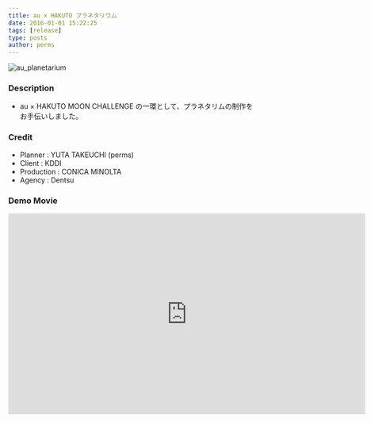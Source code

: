 ```yaml
---
title: au × HAKUTO プラネタリウム
date: 2016-01-01 15:22:25
tags: [release]
type: posts
author: perms
---
```


![au_planetarium](/img/works/au_planetarium.png 'au_planetarium')

### Description

* au × HAKUTO MOON CHALLENGE の一環として、プラネタリムの制作をお手伝いしました。

<!-- ### Award
- WIRED CREATIVE HACK AWARD BEST PRESENTATION (2014) -->

### Credit

* Planner : YUTA TAKEUCHI (perms)
* Client : KDDI
* Production : CONICA MINOLTA
* Agency : Dentsu

### Demo Movie

<iframe width="720" height="405" src="https://www.youtube.com/embed/wONjHdZ3cYc" frameborder="0" gesture="media" allow="encrypted-media" allowfullscreen></iframe>
